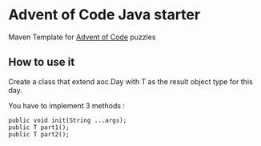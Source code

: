 # Advent of Code Java starter
Maven Template for [Advent of Code](https://adventofcode.com/) puzzles

## How to use it
Create a class that extend aoc.Day<T> with T as the result object type for this day.

You have to implement 3 methods :

    public void init(String ...args);
    public T part1();
    public T part2();
    
